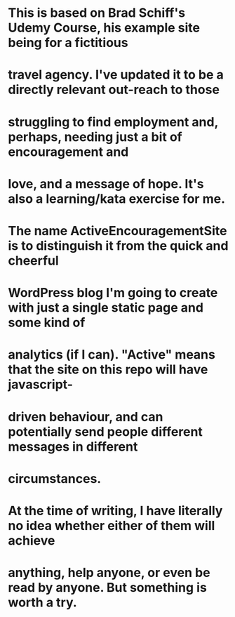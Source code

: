 # This is based on Brad Schiff's Udemy Course, his example site being for a fictitious
# travel agency. I've updated it to be a directly relevant out-reach to those
# struggling to find employment and, perhaps, needing just a bit of encouragement and 
# love, and a message of hope. It's also a learning/kata exercise for me.

# The name ActiveEncouragementSite is to distinguish it from the quick and cheerful
# WordPress blog I'm going to create with just a single static page and some kind of
# analytics (if I can). "Active" means that the site on this repo will have javascript-
# driven behaviour, and can potentially send people different messages in different
# circumstances.

# At the time of writing, I have literally no idea whether either of them will achieve
# anything, help anyone, or even be read by anyone. But something is worth a try.